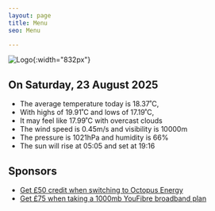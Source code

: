 ```yaml
---
layout: page
title: Menu
seo: Menu

---
```


![Logo](/images/logo.jpg){:width="832px"}

<!-- weather_marker starts -->
## On Saturday, 23 August 2025

- The average temperature today is 18.37˚C,
- With highs of 19.91˚C and lows of 17.19˚C,
- It may feel like 17.99˚C with overcast clouds
- The wind speed is 0.45m/s and visibility is 10000m
- The pressure is 1021hPa and humidity is 66%
- The sun will rise at 05:05 and set at 19:16

<!-- weather_marker ends -->

## Sponsors

- [Get £50 credit when switching to Octopus Energy](https://bit.ly/3oD1nnS)
- [Get £75 when taking a 1000mb YouFibre broadband plan](https://aklam.io/91zWhU?)
